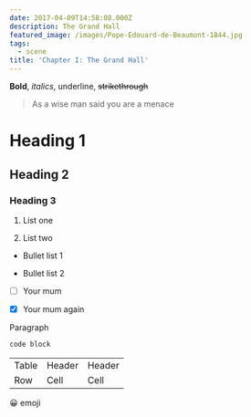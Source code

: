 ```yaml
---
date: 2017-04-09T14:58:08.000Z
description: The Grand Hall
featured_image: /images/Pope-Edouard-de-Beaumont-1844.jpg
tags:
  - scene
title: 'Chapter I: The Grand Hall'
---
```

**Bold**, *italics*, underline, ~~strikethrough~~

> As a wise man said you are a menace

# Heading 1

## Heading 2

### Heading 3

1. List one

2. List two

* Bullet list 1

* Bullet list 2

* [ ] Your mum

* [x] Your mum again

Paragraph

```javascript
code block
```

|       |        |        |
| ----- | ------ | ------ |
| Table | Header | Header |
| Row   | Cell   | Cell   |

😀 emoji